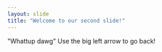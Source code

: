 ```yaml
---
layout: slide
title: "Welcome to our second slide!"
---
```

"Whattup dawg"
Use the big left arrow to go back!
